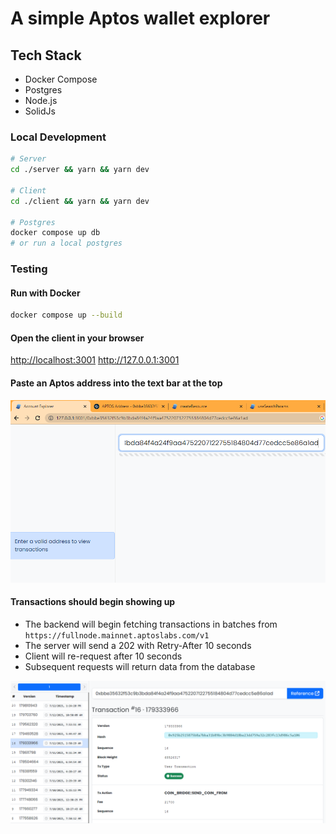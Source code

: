 # A simple Aptos wallet explorer


## Tech Stack
- Docker Compose
- Postgres
- Node.js
- SolidJs

### Local Development
```sh
# Server
cd ./server && yarn && yarn dev

# Client
cd ./client && yarn && yarn dev

# Postgres
docker compose up db
# or run a local postgres 
```

### Testing

#### Run with Docker

  ```sh
  docker compose up --build
  ```

#### Open the client in your browser

<http://localhost:3001>
<http://127.0.0.1:3001>


#### Paste an Aptos address into the text bar at the top

  ![Alt text](image-2.png)

#### Transactions should begin showing up

  - The backend will begin fetching transactions in batches from `https://fullnode.mainnet.aptoslabs.com/v1`
  - The server will send a 202 with Retry-After 10 seconds
  - Client will re-request after 10 seconds
  - Subsequent requests will return data from the database

  ![Alt text](image-3.png)


<!-- <style>
img {
  width: 100%;
  height: auto;
}
</style> -->